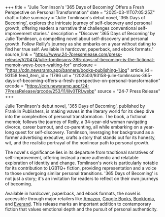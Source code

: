 +++
title = "Julie Tomlinson's '365 Days of Becoming' Offers a Fresh Perspective on Personal Transformation"
date = "2025-03-11T07:05:25Z"
draft = false
summary = "Julie Tomlinson's debut novel, '365 Days of Becoming', explores the intricate journey of self-discovery and personal growth, offering readers a narrative that challenges conventional self-improvement stories."
description = "Discover '365 Days of Becoming' by Julie Tomlinson, a compelling novel about self-discovery and personal growth. Follow Reilly's journey as she embarks on a year without dating to find her true self. Available in hardcover, paperback, and ebook formats."
source_link = "https://www.24-7pressrelease.com/press-release/520474/julie-tomlinsons-365-days-of-becoming-is-the-fictional-memoir-weve-been-waiting-for"
enclosure = "https://cdn.newsramp.app/banners/books-publishing-1.jpg"
article_id = 93158
feed_item_id = 11796
url = "/202503/93158-julie-tomlinsons-365-days-of-becoming-offers-a-fresh-perspective-on-personal-transformation"
qrcode = "https://cdn.newsramp.app/24-7PressRelease/qrcode/253/11/lily0TRl.webp"
source = "24-7 Press Release"
+++

<p>Julie Tomlinson's debut novel, '365 Days of Becoming', published by Franklin Publishers, is making waves in the literary world for its deep dive into the complexities of personal transformation. The book, a fictional memoir, follows the journey of Reilly, a 34-year-old woman navigating divorce, career burnout, and co-parenting, all while embarking on a year-long quest for self-discovery. Tomlinson, leveraging her background as a former advertising executive, crafts a story that stands out for its honesty, wit, and the realistic portrayal of the nonlinear path to personal growth.</p><p>The novel's significance lies in its departure from traditional narratives of self-improvement, offering instead a more authentic and relatable exploration of identity and change. Tomlinson's work is particularly notable for its contribution to LGBTQ+ fiction, providing representation and a voice to those undergoing similar personal transitions. '365 Days of Becoming' is not just a story; it's an invitation for readers to reflect on their own journeys of becoming.</p><p>Available in hardcover, paperback, and ebook formats, the novel is accessible through major retailers like <a href='https://www.amazon.com' rel='nofollow' target='_blank'>Amazon</a>, <a href='https://books.google.com' rel='nofollow' target='_blank'>Google Books</a>, <a href='https://www.booktopia.com.au' rel='nofollow' target='_blank'>Booktopia</a>, and <a href='https://www.everand.com' rel='nofollow' target='_blank'>Everand</a>. This release marks an important addition to contemporary fiction that values emotional depth and the pursuit of personal authenticity.</p>
